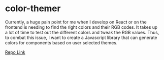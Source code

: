# color-themer

Currently, a huge pain point for me when I develop on React or on the frontend is needing to find the right colors and their RGB codes. It takes up a lot of time to test out the different colors and tweak the RGB values. Thus, to combat this issue, I want to create a Javascript library that can generate colors for components based on user selected themes.

[Repo Link](https://github.com/cherieliu/color-themer)

